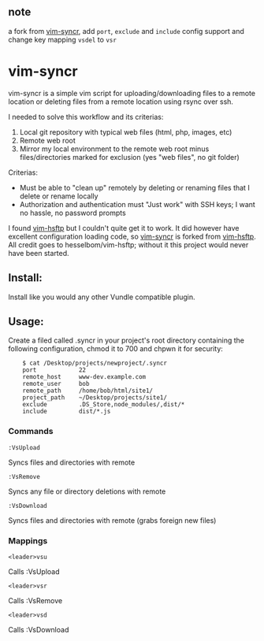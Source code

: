 ## note
a fork from [vim-syncr](https://github.com/s10g/vim-syncr), add `port`, `exclude` and `include` config support and change key mapping `vsdel` to `vsr`

vim-syncr
=========

vim-syncr is a simple vim script for uploading/downloading files to a remote location or deleting files from a remote location using rsync over ssh.

I needed to solve this workflow and its criterias:
1. Local git repository with typical web files (html, php, images, etc)
2. Remote web root
3. Mirror my local environment to the remote web root minus files/directories marked for exclusion (yes "web files", no git folder)

Criterias:
- Must be able to "clean up" remotely by deleting or renaming files that I delete or rename locally
- Authorization and authentication must "Just work" with SSH keys; I want no hassle, no password prompts

I found [vim-hsftp](https://github.com/hesselbom/vim-hsftp) but I couldn't quite get it to work. It did however have excellent configuration loading code, so [vim-syncr](https://github.com/s10g/vim-syncr) is forked from [vim-hsftp](https://github.com/hesselbom/vim-hsftp). All credit goes to hesselbom/vim-hsftp; without it this project would never have been started.

Install:
------
Install like you would any other Vundle compatible plugin.


Usage:
------
Create a filed called .syncr in your project's root directory containing the following configuration, chmod it to 700 and chpwn it for security:
```
    $ cat /Desktop/projects/newproject/.syncr
    port            22
    remote_host     www-dev.example.com
    remote_user     bob
    remote_path     /home/bob/html/site1/
    project_path    ~/Desktop/projects/site1/
    exclude         .DS_Store,node_modules/,dist/*
    include         dist/*.js
```


### Commands
    :VsUpload
Syncs files and directories with remote

    :VsRemove
Syncs any file or directory deletions with remote

    :VsDownload
Syncs files and directories with remote (grabs foreign new files)


### Mappings
    <leader>vsu
Calls :VsUpload

    <leader>vsr
Calls :VsRemove

    <leader>vsd
Calls :VsDownload
